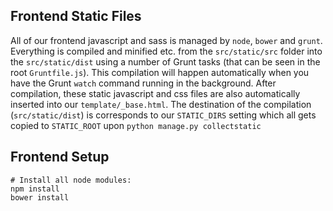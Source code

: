 ## Frontend Static Files

All of our frontend javascript and sass is managed by `node`, `bower` and `grunt`.
Everything is compiled and minified etc. from the `src/static/src` folder into the
`src/static/dist` using a number of Grunt tasks (that can be seen in the root
`Gruntfile.js`). This compilation will happen automatically when you have the
Grunt `watch` command running in the background. After compilation, these static
javascript and css files are also automatically inserted into our `template/_base.html`.
The destination of the compilation (`src/static/dist`) is corresponds to our
`STATIC_DIRS` setting which all gets copied to `STATIC_ROOT` upon `python manage.py
collectstatic`

## Frontend Setup

    # Install all node modules:
    npm install
    bower install
    
